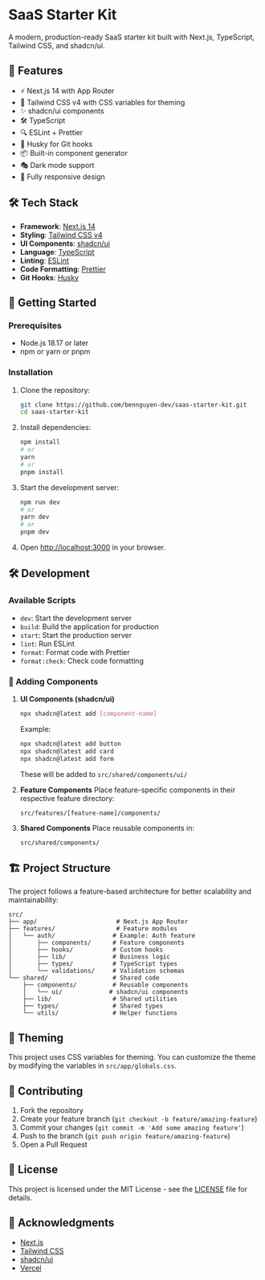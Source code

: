 # SaaS Starter Kit

A modern, production-ready SaaS starter kit built with Next.js, TypeScript, Tailwind CSS, and shadcn/ui.

## 🚀 Features

- ⚡ Next.js 14 with App Router
- 🎨 Tailwind CSS v4 with CSS variables for theming
- ✨ shadcn/ui components
- 🛠 TypeScript
- 🔍 ESLint + Prettier
- 🐶 Husky for Git hooks
- 📦 Built-in component generator
- 🎭 Dark mode support
- 📱 Fully responsive design

## 🛠️ Tech Stack

- **Framework**: [Next.js 14](https://nextjs.org/)
- **Styling**: [Tailwind CSS v4](https://tailwindcss.com/)
- **UI Components**: [shadcn/ui](https://ui.shadcn.com/)
- **Language**: [TypeScript](https://www.typescriptlang.org/)
- **Linting**: [ESLint](https://eslint.org/)
- **Code Formatting**: [Prettier](https://prettier.io/)
- **Git Hooks**: [Husky](https://typicode.github.io/husky/)

## 🚀 Getting Started

### Prerequisites

- Node.js 18.17 or later
- npm or yarn or pnpm

### Installation

1. Clone the repository:
   ```bash
   git clone https://github.com/bennguyen-dev/saas-starter-kit.git
   cd saas-starter-kit
   ```

2. Install dependencies:
   ```bash
   npm install
   # or
   yarn
   # or
   pnpm install
   ```

3. Start the development server:
   ```bash
   npm run dev
   # or
   yarn dev
   # or
   pnpm dev
   ```

4. Open [http://localhost:3000](http://localhost:3000) in your browser.

## 🛠 Development

### Available Scripts

- `dev`: Start the development server
- `build`: Build the application for production
- `start`: Start the production server
- `lint`: Run ESLint
- `format`: Format code with Prettier
- `format:check`: Check code formatting

### 🧩 Adding Components

1. **UI Components (shadcn/ui)**
   ```bash
   npx shadcn@latest add [component-name]
   ```
   Example:
   ```bash
   npx shadcn@latest add button
   npx shadcn@latest add card
   npx shadcn@latest add form
   ```
   These will be added to `src/shared/components/ui/`

2. **Feature Components**
   Place feature-specific components in their respective feature directory:
   ```
   src/features/[feature-name]/components/
   ```

3. **Shared Components**
   Place reusable components in:
   ```
   src/shared/components/
   ```

## 🏗️ Project Structure

The project follows a feature-based architecture for better scalability and maintainability:

```
src/
├── app/                      # Next.js App Router
├── features/                 # Feature modules
│   └── auth/                # Example: Auth feature
│       ├── components/      # Feature components
│       ├── hooks/           # Custom hooks
│       ├── lib/             # Business logic
│       ├── types/           # TypeScript types
│       └── validations/     # Validation schemas
└── shared/                  # Shared code
    ├── components/          # Reusable components
    │   └── ui/             # shadcn/ui components
    ├── lib/                 # Shared utilities
    ├── types/               # Shared types
    └── utils/               # Helper functions
```

## 🎨 Theming

This project uses CSS variables for theming. You can customize the theme by modifying the variables in `src/app/globals.css`.

## 🤝 Contributing

1. Fork the repository
2. Create your feature branch (`git checkout -b feature/amazing-feature`)
3. Commit your changes (`git commit -m 'Add some amazing feature'`)
4. Push to the branch (`git push origin feature/amazing-feature`)
5. Open a Pull Request

## 📄 License

This project is licensed under the MIT License - see the [LICENSE](LICENSE) file for details.

## 🙏 Acknowledgments

- [Next.js](https://nextjs.org/)
- [Tailwind CSS](https://tailwindcss.com/)
- [shadcn/ui](https://ui.shadcn.com/)
- [Vercel](https://vercel.com/)
